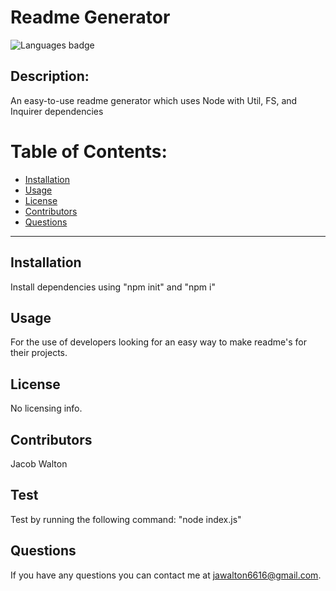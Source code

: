 
# Readme Generator
![Languages badge](https://img.shields.io/github/languages/count/jawalton6616/readme-generator)
## Description:
An easy-to-use readme generator which uses Node with Util, FS, and Inquirer dependencies


# Table of Contents:
* [Installation ](#installation)
* [Usage](#usage)
* [License](#license)
* [Contributors](#contributors)
* [Questions](#questions)
----

## Installation
Install dependencies using "npm init" and "npm i"


## Usage
For the use of developers looking for an easy way to make readme's for their projects.



## License
No licensing info.


## Contributors
Jacob Walton


## Test
Test by running the following command:
"node index.js"



## Questions

If you have any questions you can contact me at jawalton6616@gmail.com.
